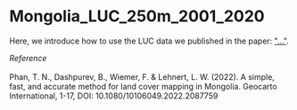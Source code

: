 # Mongolia_LUC_250m_2001_2020

Here, we introduce how to use the LUC data we published in the paper: ["..."](). 


*Reference* <br>  
Phan, T. N., Dashpurev, B., Wiemer, F. & Lehnert, L. W. (2022). A simple, fast, and accurate method for land cover mapping in Mongolia. Geocarto International, 1-17, DOI: 10.1080/10106049.2022.2087759
